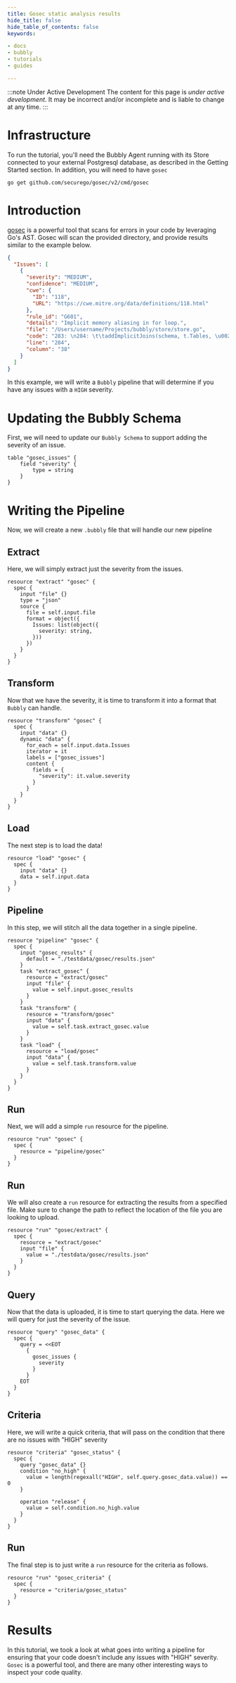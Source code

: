 ```yaml
---
title: Gosec static analysis results
hide_title: false
hide_table_of_contents: false
keywords:

- docs
- bubbly
- tutorials
- guides

---
```


:::note Under Active Development The content for this page is *under active development*. It may be incorrect and/or
incomplete and is liable to change at any time.
:::

# Infrastructure

To run the tutorial, you'll need the Bubbly Agent running with its Store connected to your external Postgresql database,
as described in the Getting Started section. In addition, you will need to have `gosec`

```shell
go get github.com/securego/gosec/v2/cmd/gosec
```

# Introduction

[gosec](https://github.com/securego/gosec) is a powerful tool that scans for errors in your code by leveraging Go's AST.
Gosec will scan the provided directory, and provide results similar to the example below.

```json
{
  "Issues": [
    {
      "severity": "MEDIUM",
      "confidence": "MEDIUM",
      "cwe": {
        "ID": "118",
        "URL": "https://cwe.mitre.org/data/definitions/118.html"
      },
      "rule_id": "G601",
      "details": "Implicit memory aliasing in for loop.",
      "file": "/Users/username/Projects/bubbly/store/store.go",
      "code": "283: \n284: \t\taddImplicitJoins(schema, t.Tables, \u0026t)\n285: \t\t// Clear the child tables\n",
      "line": "284",
      "column": "38"
    }
  ]
}
```

In this example, we will write a `Bubbly` pipeline that will determine if you have any issues with a `HIGH` severity.

# Updating the Bubbly Schema

First, we will need to update our `Bubbly Schema` to support adding the severity of an issue.

```hcl
table "gosec_issues" {
    field "severity" {
        type = string
    }
}

```

# Writing the Pipeline

Now, we will create a new `.bubbly` file that will handle our new pipeline

## Extract

Here, we will simply extract just the severity from the issues.

```hcl
resource "extract" "gosec" {
  spec {
    input "file" {}
    type = "json"
    source {
      file = self.input.file
      format = object({
        Issues: list(object({
          severity: string,
        }))
      })
    }
  }
}
```

## Transform

Now that we have the severity, it is time to transform it into a format that `Bubbly` can handle.

```hcl
resource "transform" "gosec" {
  spec {
    input "data" {}
    dynamic "data" {
      for_each = self.input.data.Issues
      iterator = it
      labels = ["gosec_issues"]
      content {
        fields = {
          "severity": it.value.severity
        }
      }
    }
  }
}
```

## Load

The next step is to load the data!

```hcl
resource "load" "gosec" {
  spec {
    input "data" {}
    data = self.input.data
  }
}
```

## Pipeline

In this step, we will stitch all the data together in a single pipeline.

```hcl
resource "pipeline" "gosec" {
  spec {
    input "gosec_results" {
      default = "./testdata/gosec/results.json"
    }
    task "extract_gosec" {
      resource = "extract/gosec"
      input "file" {
        value = self.input.gosec_results
      }
    }
    task "transform" {
      resource = "transform/gosec"
      input "data" {
        value = self.task.extract_gosec.value
      }
    }
    task "load" {
      resource = "load/gosec"
      input "data" {
        value = self.task.transform.value
      }
    }
  }
}
```

## Run

Next, we will add a simple `run` resource for the pipeline.

```hcl
resource "run" "gosec" {
  spec {
    resource = "pipeline/gosec"
  }
}
```

## Run

We will also create a `run` resource for extracting the results from a specified file. Make sure to change the path to
reflect the location of the file you are looking to upload.

```hcl
resource "run" "gosec/extract" {
  spec {
    resource = "extract/gosec"
    input "file" {
      value = "./testdata/gosec/results.json"
    }
  }
}
```

## Query

Now that the data is uploaded, it is time to start querying the data. Here we will query for just the severity of the
issue.

```hcl
resource "query" "gosec_data" {
  spec {
    query = <<EOT
      {
        gosec_issues {
          severity
        }
      }
    EOT
  }
}
```

## Criteria

Here, we will write a quick criteria, that will pass on the condition that there are no issues with "HIGH" severity

```hcl
resource "criteria" "gosec_status" {
  spec {
    query "gosec_data" {}
    condition "no_high" {
      value = length(regexall("HIGH", self.query.gosec_data.value)) == 0
    }

    operation "release" {
      value = self.condition.no_high.value
    }
  }
}
```

## Run

The final step is to just write a `run` resource for the criteria as follows.

```hcl
resource "run" "gosec_criteria" {
  spec {
    resource = "criteria/gosec_status"
  }
}
```

# Results

In this tutorial, we took a look at what goes into writing a pipeline for ensuring that your code doesn't include any
issues with "HIGH" severity. `Gosec` is a powerful tool, and there are many other interesting ways to inspect your code
quality.
